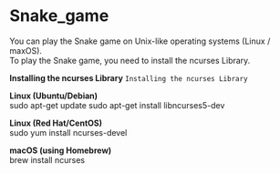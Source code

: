 # Snake_game

You can play the Snake game on Unix-like operating systems (Linux / maxOS).<br>
To play the Snake game, you need to install the ncurses Library.

**Installing the ncurses Library**
`Installing the ncurses Library`

**Linux (Ubuntu/Debian)**<br>
sudo apt-get update
sudo apt-get install libncurses5-dev

**Linux (Red Hat/CentOS)**<br>
sudo yum install ncurses-devel

**macOS (using Homebrew)**<br>
brew install ncurses
